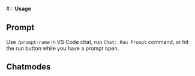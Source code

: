 #💡 **Usage**

## Prompt
Use `/prompt-name` in VS Code chat, run `Chat: Run Prompt` command, or hit the run button while you have a prompt open.

## Chatmodes